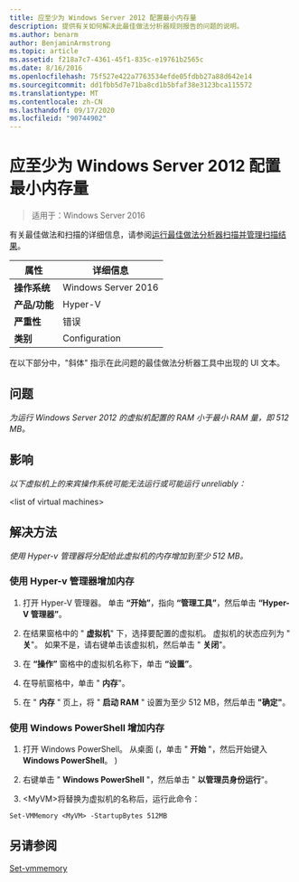 ```yaml
---
title: 应至少为 Windows Server 2012 配置最小内存量
description: 提供有关如何解决此最佳做法分析器规则报告的问题的说明。
ms.author: benarm
author: BenjaminArmstrong
ms.topic: article
ms.assetid: f218a7c7-4361-45f1-835c-e19761b2565c
ms.date: 8/16/2016
ms.openlocfilehash: 75f527e422a7763534efde05fdbb27a88d642e14
ms.sourcegitcommit: dd1fbb5d7e71ba8cd1b5bfaf38e3123bca115572
ms.translationtype: MT
ms.contentlocale: zh-CN
ms.lasthandoff: 09/17/2020
ms.locfileid: "90744902"
---
```

# <a name="windows-server-2012-should-be-configured-with-at-least-the-minimum-amount-of-memory"></a>应至少为 Windows Server 2012 配置最小内存量

>适用于：Windows Server 2016

有关最佳做法和扫描的详细信息，请参阅[运行最佳做法分析器扫描并管理扫描结果](https://go.microsoft.com/fwlink/p/?LinkID=223177)。

|属性|详细信息|
|-|-|
|**操作系统**|Windows Server 2016|
|**产品/功能**|Hyper-V|
|**严重性**|错误|
|**类别**|Configuration|

在以下部分中，"斜体" 指示在此问题的最佳做法分析器工具中出现的 UI 文本。

## <a name="issue"></a>**问题**
*为运行 Windows Server 2012 的虚拟机配置的 RAM 小于最小 RAM 量，即 512 MB。*

## <a name="impact"></a>**影响**
*以下虚拟机上的来宾操作系统可能无法运行或可能运行 unreliably：*

\<list of virtual machines>

## <a name="resolution"></a>**解决方法**
*使用 Hyper-v 管理器将分配给此虚拟机的内存增加到至少 512 MB。*

### <a name="increase-the-memory-using-hyper-v-manager"></a>使用 Hyper-v 管理器增加内存

1.  打开 Hyper-V 管理器。 单击 **“开始”**，指向 **“管理工具”**，然后单击 **“Hyper-V 管理器”**。

2.  在结果窗格中的 " **虚拟机**" 下，选择要配置的虚拟机。 虚拟机的状态应列为 " **关**"。 如果不是，请右键单击该虚拟机，然后单击 " **关闭**"。

3.  在 **“操作”** 窗格中的虚拟机名称下，单击 **“设置”**。

4.  在导航窗格中，单击 " **内存**"。

5.  在 " **内存** " 页上，将 " **启动 RAM** " 设置为至少 512 MB，然后单击 **"确定"**。

### <a name="increase-the-memory-using-windows-powershell"></a>使用 Windows PowerShell 增加内存

1.  打开 Windows PowerShell。 从桌面 (，单击 " **开始** "，然后开始键入 **Windows PowerShell**。 ) 

2.  右键单击 " **Windows PowerShell** "，然后单击 " **以管理员身份运行**"。

3.  \<MyVM>将替换为虚拟机的名称后，运行此命令：

```
Set-VMMemory <MyVM> -StartupBytes 512MB
```

## <a name="see-also"></a>另请参阅
[Set-vmmemory](/powershell/module/hyper-v/set-vmmemory?view=win10-ps)